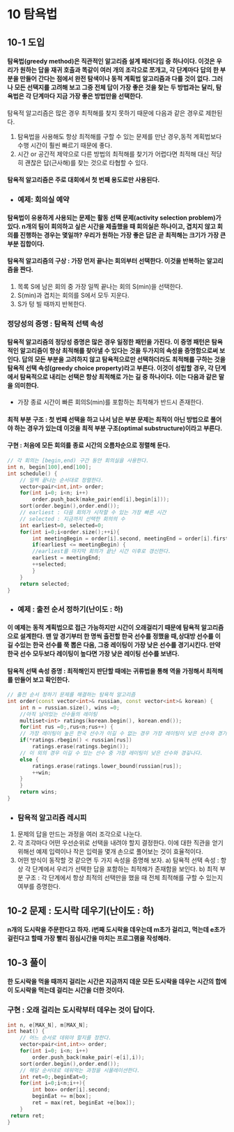 # 10 탐욕법
## 10-1 도입
#### 탐욕법(greedy method)은 직관적인 알고리즘 설계 패러다임 중 하나이다. 이것은 우리가 원하는 답을 재귀 호출과 똑같이 여러 개의 조각으로 쪼개고, 각 단계마다 답의 한 부분을 만들어 간다는 점에서 완전 탐색이나 동적 계획법 알고리즘과 다를 것이 없다. 그러나 모든 선택지를 고려해 보고 그중 전체 답이 가장 좋은 것을 찾는 두 방법과는 달리, 탐욕법은 각 단계마다 지금 가장 좋은 방법만을 선택한다.
탐욕적 알고리즘은 많은 경우 최적해를 찾지 못하기 때문에 다음과 같은 경우로 제한된다.
1. 탐욕법을 사용해도 항상 최적해를 구할 수 있는 문제를 만난 경우,동적 계획법보다 수행 시간이 훨씬 빠르기 때문에 좋다.
2. 시간 or 공간적 제약으로 다른 방법의 최적해를 찾기가 어렵다면 최적해 대신 적당히 괜찮은 답(근사해)를 찾는 것으로 타협할 수 있다.
#### 탐욕적 알고리즘은 주로 대회에서 첫 번째 용도로만 사용된다.
* ### 예제: 회의실 예약
#### 탐욕법이 유용하게 사용되는 문제는 활동 선택 문제(activity selection problem)가 있다. n개의 팀이 회의하고 싶은 시간을 제출했을 때 회의실은 하나이고, 겹치지 않고 회의를 진행하는 경우는 몇일까? 우리가 원하는 가장 좋은 답은 곧 최적해는 크기가 가장 큰 부분 집합이다.
#### 탐욕적 알고리즘의 구상 : 가장 먼저 끝나는 회의부터 선택한다. 이것을 반복하는 알고리즘을 짠다.
1. 목록 S에 남은 회의 중 가장 일찍 끝나는 회의 S(min)을 선택한다.
2. S(min)과 겹치는 회의를 S에서 모두 지운다.
3. S가 텅 빌 때까지 반복한다.
### 정당성의 증명 : 탐욕적 선택 속성
#### 탐욕적 알고리즘의 정당성 증명은 많은 경우 일정한 패턴을 가진다. 이 증명 패턴은 탐욕적인 알고리즘이 항상 최적해를 찾아낼 수 있다는 것을 두가지의 속성을 증명함으로써 보인다. 답의 모든 부분을 고려하지 않고 탐욕적으로만 선택하더라도 최적해를 구하는 것을 탐욕적 선택 속성(greedy choice property)라고 부른다. 이것이 성립할 경우, 각 단계에서 탐욕적으로 내리는 선택은 항상 최적해로 가는 길 중 하나이다. 이는 다음과 같은 말을 의미한다.
 * 가장 종료 시간이 빠른 회의S(min)를 포함하는 최적해가 반드시 존재한다.
#### 최적 부분 구조 : 첫 번째 선택을 하고 나서 남은 부분 문제는 최적이 아닌 방법으로 풀어야 하는 경우가 있는데 이것을 최적 부분 구조(optimal substructure)이라고 부른다.
#### 구현 : 처음에 모든 회의를 종료 시간의 오름차순으로 정렬해 둔다.
```  c++
// 각 회의는 [begin,end) 구간 동안 회의실을 사용한다.
int n, begin[100],end[100];
int schedule() {
    // 일찍 끝나는 순서대로 정렬한다.
    vector<pair<int,int> order;
    for(int i=0; i<n; i++)
        order.push_back(make_pair(end[i],begin[i]));
    sort(order.begin(),order.end());
    // earliest : 다음 회의가 시작할 수 있는 가장 빠른 시간
    // selected : 지금까지 선택한 회의의 수
    int earliest=0, selected=0;
    for(int i=0;i<order.size();++i){
        int meetingBegin = order[i].second, meetingEnd = order[i].first;
        if(earliest <= meetingBegin) {
        //earliest를 마지막 회의가 끝난 시간 이후로 갱신한다.
        earliest = meetingEnd;
        ++selected;
        }
    }
    return selected;
}
```
* ### 예제 : 출전 순서 정하기(난이도 : 하)
#### 이 예제는 동적 계획법으로 접근 가능하지만 시간이 오래걸리기 때문에 탐욕적 알고리즘으로 설계한다. 맨 앞 경기부터 한 명씩 출전할 한국 선수를 정했을 때,상대방 선수를 이 길 수있는 한국 선수를 쭉 뽑은 다음, 그중 레이팅이 가장 낮은 선수를 경기시킨다. 만약 한국 선수 모두보다 레이팅이 높다면 가장 낮은 레이팅 선수를 보낸다.
#### 탐욕적 선택 속성 증명 : 최적해인지 판단할 때에는 귀류법을 통해 역을 가정해서 최적해를 만들어 보고 확인한다.
``` c++
// 출전 순서 정하기 문제를 해결하는 탐욕적 알고리즘
int order(const vector<int>& russian, const vector<int>& korean) {
    int n = russian.size(), wins =0;
    //아직 남아있는 선수들의 레이팅
    multiset<int> ratings(korean.begin(), korean.end());
    for(int rus =0;,rus<n;rus++) {
    // 가장 레이팅이 높은 한국 선수가 이길 수 없는 경우 가장 레이팅이 낮은 선수와 경기함
    if(*ratings.rbegin() < russian[rus])
        ratings.erase(ratings.begin());
    // 이 외의 경우 이길 수 있는 선수 중 가장 레이팅이 낮은 선수와 경깋나다.
    else {
        ratings.erase(ratings.lower_bound(russian[rus]);
        ++win;
    }
    }
    return wins;
}
```
* ### 탐욕적 알고리즘 레시피
1. 문제의 답을 만드는 과정을 여러 조각으로 나눈다.
2. 각 조각마다 어떤 우선순위로 선택을 내려야 할지 결정한다. 이에 대한 직관을 얻기 위해선 예제 입력이나 작은 입력을 몇개 손으로 풀어보는 것이 효율적이다.
3. 어떤 방식이 동작할 것 같으면 두 가지 속성을 증명해 보자.
    a) 탐욕적 선택 속성 : 항상 각 단계에서 우리가 선택한 답을 포함하는 최적해가 존재함을 보인다.
    b) 최적 부분 구조 : 각 단계에서 항상 최적의 선택만을 했을 때 전체 최적해를 구할 수 있는지 여부를 증명한다.
## 10-2 문제 : 도시락 데우기(난이도 : 하)
#### n개의 도시락을 주문한다고 하자. i번째 도시락을 데우는데 m초가 걸리고, 먹는데 e초가 걸린다고 할때 가장 빨리 점심시간을 마치는 프로그램을 작성해라.
## 10-3 풀이
#### 한 도시락을 먹을 때까지 걸리는 시간은 지금까지 데운 모든 도시락을 데우는 시간의 합에 이 도시락을 먹는데 걸리는 시간을 더한 것이다.
### 구현 : 오래 걸리는 도시락부터 데우는 것이 답이다.
``` c++
int n, e[MAX_N], m[MAX_N];
int heat() {
    // 어느 순서로 데워야 할지를 정한다.
    vector<pair<int,int>> order;
    for(int i=0; i<n; i++)
        order.push_back(make_pair(-e[i],i));
    sort(order.begin(),order.end());
    // 해당 순서대로 데워먹는 과정을 시물레이션한다.
    int ret=0;,beginEat=0;
    for(int i=0;i<n;i++){
        int box= order[i].second;
        beginEat += m[box];
        ret = max(ret, beginEat +e[box]);
    }
 return ret;
}
```